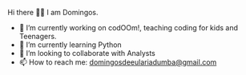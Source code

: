 Hi there 👋🏿
I am Domingos.

- 🔭 I’m currently working on codOOm!, teaching coding for kids and Teenagers.
- 🌱 I’m currently learning Python
- 👯 I’m looking to collaborate with Analysts
- 📫 How to reach me: domingosdeeulariadumba@gmail.com



